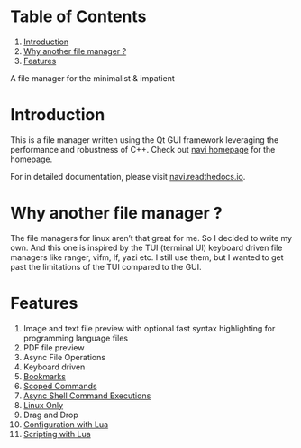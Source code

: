
# Table of Contents

1.  [Introduction](#orgad64bb1)
2.  [Why another file manager ?](#org326bc2f)
3.  [Features](#org667977f)

A file manager for the minimalist & impatient

<a id="orgad64bb1"></a>

# Introduction

This is a file manager written using the Qt GUI framework leveraging the performance and robustness of C++. Check out <a href="https://dheerajshenoy.github.io/navi">navi homepage</a> for the homepage.

For in detailed documentation, please visit <a href="https://navi.readthedocs.io">navi.readthedocs.io</a>.

<a id="org326bc2f"></a>

# Why another file manager ?

The file managers for linux aren’t that great for me. So I decided to write my own. And this one is inspired by the TUI (terminal UI) keyboard driven file managers like ranger, vifm, lf, yazi etc. I still use them, but I wanted to get past the limitations of the TUI compared to the GUI.


<a id="org667977f"></a>

# Features

1. Image and text file preview with optional fast syntax highlighting for programming language files
2. PDF file preview
2. Async File Operations
3. Keyboard driven
4. [Bookmarks](./wiki.md#bookmarks)
5. [Scoped Commands](./wiki.md#types-of-command)
6. [Async Shell Command Executions](./wiki.md#shell-commands)
7. [Linux Only](./wiki.md#linux-only)
8. Drag and Drop
9. [Configuration with Lua](./wiki.md#lua-configuration)
10. [Scripting with Lua](./wiki.md#scripting-with-lua)
